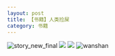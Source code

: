 ```yaml
---
layout: post
title: 【书籍】人类捡屎
category: 书籍
---
```

![story_new_final](http://rbwl8nwm4.hd-bkt.clouddn.com/img/story_new_final_0322.png)
![](http://rc5p5sl4z.hd-bkt.clouddn.com/img/men-history-220512-new-1.jpeg)
![](http://rc5p5sl4z.hd-bkt.clouddn.com/img/men-history-220512-new-2.jpeg)
![wanshan](http://rbwl8nwm4.hd-bkt.clouddn.com/img/wanshan.png)
  




